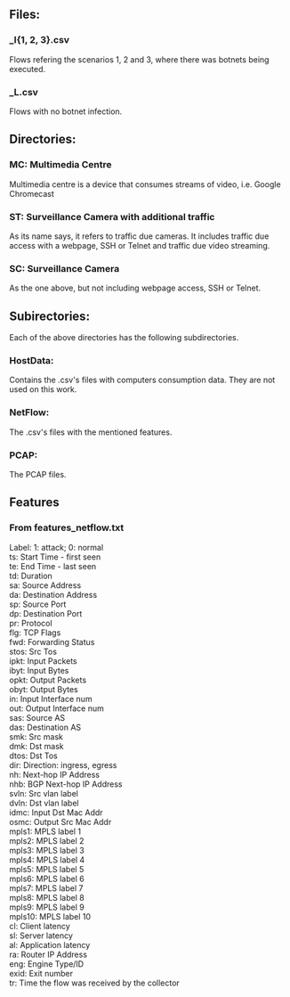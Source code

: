 
## Files:

### \_I{1, 2, 3}.csv

Flows refering the scenarios 1, 2 and 3, where there was botnets being executed.

### \_L.csv

Flows with no botnet infection.


## Directories:

### MC: Multimedia Centre

Multimedia centre is a device that consumes streams of video, i.e. Google Chromecast

### ST: Surveillance Camera with additional traffic

As its name says, it refers to traffic due cameras. It includes traffic due access with a webpage, SSH or Telnet and traffic due video streaming.

### SC: Surveillance Camera

As the one above, but not including webpage access, SSH or Telnet.

## Subirectories:

Each of the above directories has the following subdirectories.

### HostData: 
Contains the .csv's files with computers consumption data. They are not used on this work.

### NetFlow: 
The .csv's files with the mentioned features.

### PCAP:
 The PCAP files.

## Features

### From features_netflow.txt
  	
Label:    1: attack; 0: normal  	
ts:       Start Time - first seen  	
te:       End Time - last seen  	
td:       Duration  	
sa:       Source Address  	
da:       Destination Address  	
sp:       Source Port  	
dp:       Destination Port  	
pr:       Protocol  	
flg:      TCP Flags  	
fwd:      Forwarding Status  	
stos:     Src Tos  	
ipkt:     Input Packets  	
ibyt:     Input Bytes  	
opkt:     Output Packets  	
obyt:     Output Bytes  	
in:       Input Interface num  	
out:      Output Interface num  	
sas:      Source AS  	
das:      Destination AS  	
smk:      Src mask  	
dmk:      Dst mask  	
dtos:     Dst Tos  	
dir:      Direction: ingress, egress  	
nh:       Next-hop IP Address  	
nhb:      BGP Next-hop IP Address  	
svln:     Src vlan label  	
dvln:     Dst vlan label  	
idmc:     Input Dst Mac Addr  	
osmc:     Output Src Mac Addr  	
mpls1:    MPLS label 1  	
mpls2:    MPLS label 2  	
mpls3:    MPLS label 3  	
mpls4:    MPLS label 4  	
mpls5:    MPLS label 5  	
mpls6:    MPLS label 6  	
mpls7:    MPLS label 7  	
mpls8:    MPLS label 8  	
mpls9:    MPLS label 9  	
mpls10:   MPLS label 10  	
cl:       Client latency  	
sl:       Server latency  	
al:       Application latency  	
ra:       Router IP Address  	
eng:      Engine Type/ID  	
exid:     Exit number  	
tr:       Time the flow was received by the collector    	
